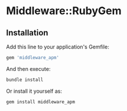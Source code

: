 # Middleware::RubyGem

## Installation

Add this line to your application's Gemfile:

```ruby
gem 'middleware_apm'
```

And then execute:
```bash
bundle install
```

Or install it yourself as:
```bash
gem install middleware_apm
```
